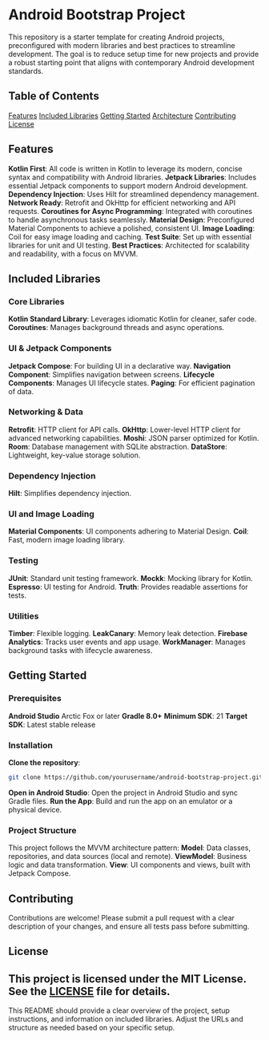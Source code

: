 # Android Bootstrap Project
This repository is a starter template for creating Android projects, preconfigured with modern libraries and best practices to streamline development. The goal is to reduce setup time for new projects and provide a robust starting point that aligns with contemporary Android development standards.
## Table of Contents
[Features](#features)
[Included Libraries](#included-libraries)
[Getting Started](#getting-started)
[Architecture](#architecture)
[Contributing](#contributing)
[License](#license)
## Features
**Kotlin First**: All code is written in Kotlin to leverage its modern, concise syntax and compatibility with Android libraries.
**Jetpack Libraries**: Includes essential Jetpack components to support modern Android development.
**Dependency Injection**: Uses Hilt for streamlined dependency management.
**Network Ready**: Retrofit and OkHttp for efficient networking and API requests.
**Coroutines for Async Programming**: Integrated with coroutines to handle asynchronous tasks seamlessly.
**Material Design**: Preconfigured Material Components to achieve a polished, consistent UI.
**Image Loading**: Coil for easy image loading and caching.
**Test Suite**: Set up with essential libraries for unit and UI testing.
**Best Practices**: Architected for scalability and readability, with a focus on MVVM.
## Included Libraries
### Core Libraries
**Kotlin Standard Library**: Leverages idiomatic Kotlin for cleaner, safer code.
**Coroutines**: Manages background threads and async operations.
### UI & Jetpack Components
**Jetpack Compose**: For building UI in a declarative way.
**Navigation Component**: Simplifies navigation between screens.
**Lifecycle Components**: Manages UI lifecycle states.
**Paging**: For efficient pagination of data.
### Networking & Data
**Retrofit**: HTTP client for API calls.
**OkHttp**: Lower-level HTTP client for advanced networking capabilities.
**Moshi**: JSON parser optimized for Kotlin.
**Room**: Database management with SQLite abstraction.
**DataStore**: Lightweight, key-value storage solution.
### Dependency Injection
**Hilt**: Simplifies dependency injection.
### UI and Image Loading
**Material Components**: UI components adhering to Material Design.
**Coil**: Fast, modern image loading library.
### Testing
**JUnit**: Standard unit testing framework.
**Mockk**: Mocking library for Kotlin.
**Espresso**: UI testing for Android.
**Truth**: Provides readable assertions for tests.
### Utilities
**Timber**: Flexible logging.
**LeakCanary**: Memory leak detection.
**Firebase Analytics**: Tracks user events and app usage.
**WorkManager**: Manages background tasks with lifecycle awareness.
## Getting Started
### Prerequisites
**Android Studio** Arctic Fox or later
**Gradle 8.0+**
**Minimum SDK**: 21
**Target SDK**: Latest stable release
### Installation
**Clone the repository**:
   ```bash
   git clone https://github.com/yourusername/android-bootstrap-project.git
   ```
**Open in Android Studio**:
Open the project in Android Studio and sync Gradle files.
**Run the App**:
Build and run the app on an emulator or a physical device.
### Project Structure
This project follows the MVVM architecture pattern:
**Model**: Data classes, repositories, and data sources (local and remote).
**ViewModel**: Business logic and data transformation.
**View**: UI components and views, built with Jetpack Compose.
## Contributing
Contributions are welcome! Please submit a pull request with a clear description of your changes, and ensure all tests pass before submitting.
## License
This project is licensed under the MIT License. See the [LICENSE](LICENSE) file for details.
---
This README should provide a clear overview of the project, setup instructions, and information on included libraries. Adjust the URLs and structure as needed based on your specific setup.
